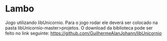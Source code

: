 # Lambo
Jogo utilizando libUnicornio. Para o jogo rodar ele deverá ser colocado na pasta libUnicornio-master>projetos. O download da biblioteca pode ser feito no link seguinte: https://github.com/GuilhermeAlanJohann/libUnicornio
